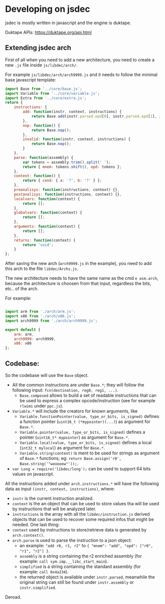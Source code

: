 # Developing on jsdec

jsdec is mostly written in javascript and the engine is duktape.

Duktape APIs: https://duktape.org/api.html

## Extending jsdec arch

First of all when you need to add a new architecture, you need to create a new `.js` file inside `js/libdec/arch/`.

For example `js/libdec/arch/arch9999.js` and it needs to follow the minimal base javascript template:
```js
import Base from '../core/base.js';
import Variable from '../core/variable.js';
import Extra from '../core/extra.js';
return {
    instructions: {
        add: function(instr, context, instructions) {
            return Base.add(instr.parsed.opd[0], instr.parsed.opd[1], instr.parsed.opd[2]);
        },
        nop: function() {
            return Base.nop();
        },
        invalid: function(instr, context, instructions) {
            return Base.nop();
        }
    },
    parse: function(assembly) {
        var tokens = assembly.trim().split(' ');
        return { mnem: tokens.shift(), opd: tokens };
    },
    context: function() {
        return { cond: { a: '?', b: '?' } };
    },
    preanalisys: function(instructions, context) {},
    postanalisys: function(instructions, context) {},
    localvars: function(context) {
        return [];
    },
    globalvars: function(context) {
        return [];
    },
    arguments: function(context) {
        return [];
    },
    returns: function(context) {
        return 'void';
    }
};
```
After saving the new arch (`arch9999.js` in the example), you need to add this arch to the file `libdec/Archs.js`.

The new architecture needs to have the same name as the cmd `e asm.arch`, because the architecture is choosen from that input, regardless the bits, etc.. of the arch.

For example:
```js

import arm from './arch/arm.js';
import x86 from './arch/x86.js';
import arch9999 from './arch/arch9999.js';

export default {
    arm: arm,
    arch9999: arch9999,
    x86: x86
};
```

## Codebase:

So the codebase will use the `Base` object.

* All the common instructions are under `Base.*`; they will follow the following input: `fcn(destination, reg0, reg1, ...)`.
  - `Base.composed` allows to build a set of readable instructions that can be used to express a complex opcode/instruction (see for example `rlwimi` under `ppc.js`).
* `Variable.*` will include the creators for known arguments, like
  - `Variable.functionPointer(value, type_or_bits, is_signed)` defines a function pointer (`uint16_t (*mypointer)(...)`) as argument for `Base.*`.
  - `Variable.pointer(value, type_or_bits, is_signed)` defines a pointer (`uint16_t* mypointer`) as argument for `Base.*`.
  - `Variable.local(value, type_or_bits, is_signed)` defines a local (`int32_t mylocal`) as argument for `Base.*`.
  - `Variable.string(content)` is ment to be used for strings as argument of `Base.*` functions; eg: `return Base.assign('r0', Base.string('"wooooow"'));`.
* `var Long = require('libdec/long');` can be used to support 64 bits values on javascript.

All the instructions added under `arch.instructions.*` will have the following data as input `(instr, context, instructions)`, where:
* `instr` is the current instruction analized.
* `context` is the an object that can be used to store values tha will be used by instructions that will be analyzed later.
* `instructions` is the array with all the `libdec/instruction.js` derived objects that can be used to recover some required infos that might be needed.
One last thing:
* `context` used by instructions to store/retrieve data is generated by `arch.context()`.
* `arch.parse` is used to parse the instruction to a json object:
  - an example: `"add r0, r1, r2"` to `{ "mnem": "add", "opd": ["r0", "r1", "r2"] }`.
  - `assembly` is a string containing the r2 enriched assembly (for example: `call sym.imp.__libc_start_main`).
  - `simplified` is a string containing the standard assembly (for example: `call 0x4a234`).
  - the returned object is available under `instr.parsed`, meanwhile the original string can still be found under `instr.assembly` or `instr.simplified`.

Deroad.



